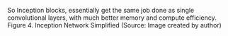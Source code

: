 So Inception blocks, essentially get the same job done as single convolutional layers, with much better memory and compute efficiency. Figure 4. Inception Network Simplified (Source: Image created by author)
